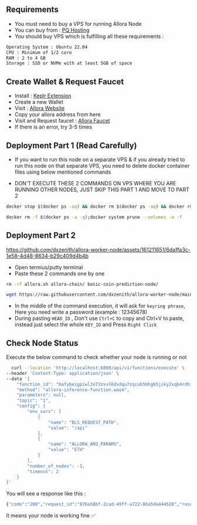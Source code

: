 
## Requirements


- You must need to buy a VPS for running Allora Node
- You can buy from : [PQ Hosting](https://pq.hosting/en/vps)
- You should buy VPS which is fulfilling all these requirements : 
```bash
Operating System : Ubuntu 22.04
CPU : Minimum of 1/2 core
RAM : 2 to 4 GB
Storage : SSD or NVMe with at least 5GB of space
```
## Create Wallet & Request Faucet

- Install : [Keplr Extension](https://chrome.google.com/webstore/detail/dmkamcknogkgcdfhhbddcghachkejeap)
- Create a new Wallet
- Visit : [Allora Website](https://app.allora.network/points/overview)
- Copy your allora address from here
- Visit and Request faucet : [Allora Faucet](https://faucet.edgenet.allora.network/)
- If there is an error, try 3-5 times


## Deployment Part 1 (Read Carefully)

- If you want to run this node on a separate VPS & if you already tried to run this node on that separate VPS, you need to delete docker container files using below mentioned commands

- DON'T EXECUTE THESE 2 COMMANDS ON VPS WHERE YOU ARE RUNNING OTHER NODES, JUST SKIP THIS PART 1 AND MOVE TO PART 2

```bash
docker stop $(docker ps -aq) && docker rm $(docker ps -aq) && docker rmi -f $(docker images -aq)
```

```bash
docker rm -f $(docker ps -a -q);docker system prune --volumes -a -f
```

## Deployment Part 2
https://github.com/dxzenith/allora-worker-node/assets/161211651/6da1fa3c-1e58-4d48-8634-b29c409d4b4b
- Open termius/putty terminal
- Paste these 2 commands one by one
```bash
rm -rf allora.sh allora-chain/ basic-coin-prediction-node/
```
```bash
wget https://raw.githubusercontent.com/dxzenith/allora-worker-node/main/allora.sh && chmod +x allora.sh && ./allora.sh
```
- In the middle of the command execution, it will ask for `keyring phrase`, Here you need write a password (example : 12345678)
- During pasting `HEAD_ID` , Don't use `Ctrl+C` to copy and Ctrl+V to paste, instead just select the whole `KEY_ID` and Press `Right Click`


## Check Node Status

Execute the below command to check whether your node is running or not

```bash
  curl --location 'http://localhost:6000/api/v1/functions/execute' \
--header 'Content-Type: application/json' \
--data '{
    "function_id": "bafybeigpiwl3o73zvvl6dxdqu7zqcub5mhg65jiky2xqb4rdhfmikswzqm",
    "method": "allora-inference-function.wasm",
    "parameters": null,
    "topic": "1",
    "config": {
        "env_vars": [
            {
                "name": "BLS_REQUEST_PATH",
                "value": "/api"
            },
            {
                "name": "ALLORA_ARG_PARAMS",
                "value": "ETH"
            }
        ],
        "number_of_nodes": -1,
        "timeout": 2
    }
}'
```

You will see a response like this :

```bash
{"code":"200","request_id":"876a58bf-2cad-49ff-a722-86a5da444528","results":[{"result":{"stdout":"{\"infererValue\": \"2908.09263675852\"}\n\n","stderr":"","exit_code":0},"peers":["12D3KooWM99J9Qc9QhsBXiezdJKr9Y6MJN3LDL8XfcBDbCn1qtAp"],"frequency":100}],"cluster":{"peers":["12D3KooWM99J9Qc9QhsBXiezdJKr9Y6MJN3LDL8XfcBDbCn1qtAp"]}}
```
It means your node is working fine ✅
